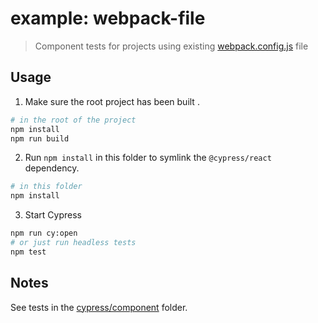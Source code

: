 # example: webpack-file

> Component tests for projects using existing [webpack.config.js](webpack.config.js) file

## Usage

1. Make sure the root project has been built .

```bash
# in the root of the project
npm install
npm run build
```

2. Run `npm install` in this folder to symlink the `@cypress/react` dependency.

```bash
# in this folder
npm install
```

3. Start Cypress

```bash
npm run cy:open
# or just run headless tests
npm test
```

## Notes

See tests in the [cypress/component](cypress/component) folder.
